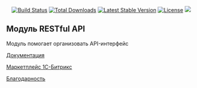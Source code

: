 <p align="center">
<a href="https://travis-ci.org/artamonov/api"><img src="https://travis-ci.org/artamonov/api.svg" alt="Build Status"></a>
<a href="https://packagist.org/packages/artamonov/api"><img src="https://poser.pugx.org/artamonov/api/d/total.svg" alt="Total Downloads"></a>
<a href="https://packagist.org/packages/artamonov/api"><img src="https://poser.pugx.org/artamonov/api/v/stable.svg" alt="Latest Stable Version"></a>
<a href="https://packagist.org/packages/artamonov/api"><img src="https://poser.pugx.org/artamonov/api/license.svg" alt="License"></a>
<a class="badge-align" href="https://www.codacy.com/app/artamonov.ceo/artamonov.api?utm_source=github.com&amp;utm_medium=referral&amp;utm_content=ArtamonovDenis/artamonov.api&amp;utm_campaign=Badge_Grade"><img src="https://api.codacy.com/project/badge/Grade/d5fe566470544aa9b6a8c26c9b0472f7"/></a>
</p>

## Модуль RESTful API

Модуль помогает организовать API-интерфейс

[Документация](https://github.com/ArtamonovDenis/artamonov.api/wiki)

[Маркетплейс 1С-Битрикс](http://marketplace.1c-bitrix.ru/solutions/artamonov.api/)

[Благодарность](http://artamonov.pro/reward/)